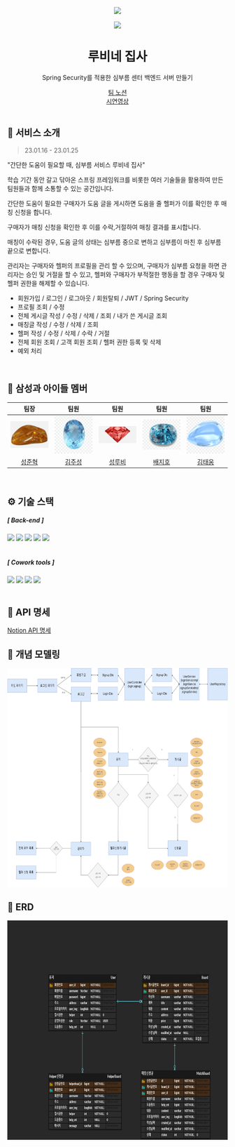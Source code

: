 <p align="middle">
    <a href="https://hits.seeyoufarm.com"><img src="https://hits.seeyoufarm.com/api/count/incr/badge.svg?url=https%3A%2F%2Fgithub.com%2Fquipu1%2FZIPSA-HelperPJT&count_bg=%2379C83D&title_bg=%23555555&icon=&icon_color=%23E7E7E7&title=hits&edge_flat=false"/></a>
</p>



<p align="middle">
    <a>
        <img width="200" src="https://img1.daumcdn.net/thumb/R1280x0/?scode=mtistory2&fname=https%3A%2F%2Fblog.kakaocdn.net%2Fdn%2FZWXcX%2Fbtq8cNAkiJF%2FZvdP3nXaSuzqDgiKgcQjaK%2Fimg.jpg" ;>
    </a>
</p>

<h1 align="middle"> 루비네 집사 </h1>

<p align="center"><span> Spring Security를 적용한 심부름 센터 백엔드 서버 만들기</span></p>

<div align="center"><a href="https://www.notion.so/8fa710b180e24ba4bc22e80dd86f88e7">팀 노션</a><br>
<a href="https://youtu.be/lYL0esCLXWQ">시연영상</a></div>

<br>

## 💬 서비스 소개

> 23.01.16 - 23.01.25

"간단한 도움이 필요할 때, 심부름 서비스 루비네 집사"

학습 기간 동안 갈고 닦아온 스프링 프레임워크를 비롯한 여러 기술들을 활용하여 만든 팀원들과 함께 소통할 수 있는 공간입니다.

간단한 도움이 필요한 구매자가 도움 글을 게시하면 도움을 줄 헬퍼가 이를 확인한 후 매칭 신청을 합니다.

구매자가 매칭 신청을 확인한 후 이를 수락,거절하여 매칭 결과를 표시합니다.

매칭이 수락된 경우, 도움 글의 상태는 심부름 중으로 변하고 심부름이 마친 후 심부름 끝으로 변합니다.

관리자는 구매자와 헬퍼의 프로필을 관리 할 수 있으며, 구매자가 심부름 요청을 하면 관리자는 승인 및 거절을 할 수 있고, 헬퍼와 구매자가 부적절한 행동을 할 경우 구매자 및 헬퍼 권한을 해제할 수 있습니다.

* 회원가입 / 로그인 / 로그아웃 / 회원탈퇴 / JWT / Spring Security
* 프로필 조회 / 수정
* 전체 게시글 작성 / 수정 / 삭제 / 조회 / 내가 쓴 게시글 조회
* 매칭글 작성 / 수정 / 삭제 / 조회 
* 헬퍼 작성 / 수정 / 삭제 / 수락 / 거절
* 전체 회원 조회 / 고객 회원 조회 / 헬퍼 권한 등록 및 삭제
* 예외 처리

<br>

## 🤝 삼성과 아이들 멤버

|                       팀장                        |                        팀원                         |                           팀원                           |                       팀원                        |                        팀원                         |
|:-----------------------------------------------:|:-------------------------------------------------:|:------------------------------------------------------:|:-----------------------------------------------:|:-------------------------------------------------:|
| <img width="110px" src="README.assets/호박.png">  | <img width="110px" src="README.assets\블루토파즈.png"> |     <img width="110px" src="README.assets\루비.png">     | <img width="110px" src="README.assets/터키석.png"> | <img width="110px" src="README.assets/아쿠아마린.png"> |
|        [성준혁](https://github.com/zoo5607)        |         [김주성](https://github.com/karlema)         |            [성루비](https://github.com/quipu1)            |         [배지호](https://github.com/2Luda)         |      [김태웅](https://github.com/ultramancode)       |

<br>

## ⚙ 기술 스택

##### [ Back-end ]

<div>
    <img src = "https://img.shields.io/badge/java-%23ED8B00.svg?style=for-the-badge&logo=java&logoColor=white">
    <img src = "https://img.shields.io/badge/JWT-black?style=for-the-badge&logo=JSON%20web%20tokens">
    <img src = "https://img.shields.io/badge/spring-%236DB33F.svg?style=for-the-badge&logo=spring&logoColor=white">
    <img src = "https://img.shields.io/badge/Gradle-02303A.svg?style=for-the-badge&logo=Gradle&logoColor=white">
    <img src = "https://img.shields.io/badge/IntelliJIDEA-000000.svg?style=for-the-badge&logo=intellij-idea&logoColor=white">
</div>

<br>

##### [ Cowork tools ]

<div>
    <img src = "https://img.shields.io/badge/github-%23121011.svg?style=for-the-badge&logo=github&logoColor=white">
    <img src = "https://img.shields.io/badge/Postman-FF6C37?style=for-the-badge&logo=postman&logoColor=white">
    <img src = "https://img.shields.io/badge/Notion-%23000000.svg?style=for-the-badge&logo=notion&logoColor=white">
    <img src = "https://img.shields.io/badge/Slack-4A154B?style=for-the-badge&logo=slack&logoColor=white">
</div>

<br>

## 📃 API 명세

<a href="https://www.notion.so/7184e013e92c4574a891ac5013488508?v=782c6ff6279b4bc9a9bae01e2d246a42">Notion API 명세</a>


## 📌 개념 모델링

<img width="1000px" height="500px" src="README.assets/제목 없는 다이어그램.drawio.png">

## 📌 ERD

<img width="1000px" height="500px" src="README.assets/B-6.png">
